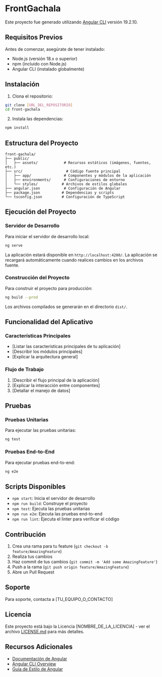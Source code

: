 # FrontGachala

Este proyecto fue generado utilizando [Angular CLI](https://github.com/angular/angular-cli) versión 19.2.10.

## Requisitos Previos

Antes de comenzar, asegúrate de tener instalado:
- Node.js (versión 18.x o superior)
- npm (incluido con Node.js)
- Angular CLI (instalado globalmente)

## Instalación

1. Clona el repositorio:
```bash
git clone [URL_DEL_REPOSITORIO]
cd front-gachala
```

2. Instala las dependencias:
```bash
npm install
```

## Estructura del Proyecto

```
front-gachala/
├── public/  
│   ├── assets/            # Recursos estáticos (imágenes, fuentes, etc.)
├── src/                    # Código fuente principal
│   ├── app/               # Componentes y módulos de la aplicación
│   ├── environments/      # Configuraciones de entorno
│   └── styles/           # Archivos de estilos globales
├── angular.json           # Configuración de Angular
├── package.json          # Dependencias y scripts
└── tsconfig.json         # Configuración de TypeScript
```

## Ejecución del Proyecto

### Servidor de Desarrollo

Para iniciar el servidor de desarrollo local:

```bash
ng serve
```

La aplicación estará disponible en `http://localhost:4200/`. La aplicación se recargará automáticamente cuando realices cambios en los archivos fuente.

### Construcción del Proyecto

Para construir el proyecto para producción:

```bash
ng build --prod
```

Los archivos compilados se generarán en el directorio `dist/`.

## Funcionalidad del Aplicativo

### Características Principales
- [Listar las características principales de tu aplicación]
- [Describir los módulos principales]
- [Explicar la arquitectura general]

### Flujo de Trabajo
1. [Describir el flujo principal de la aplicación]
2. [Explicar la interacción entre componentes]
3. [Detallar el manejo de datos]

## Pruebas

### Pruebas Unitarias
Para ejecutar las pruebas unitarias:

```bash
ng test
```

### Pruebas End-to-End
Para ejecutar pruebas end-to-end:

```bash
ng e2e
```

## Scripts Disponibles

- `npm start`: Inicia el servidor de desarrollo
- `npm run build`: Construye el proyecto
- `npm test`: Ejecuta las pruebas unitarias
- `npm run e2e`: Ejecuta las pruebas end-to-end
- `npm run lint`: Ejecuta el linter para verificar el código

## Contribución

1. Crea una rama para tu feature (`git checkout -b feature/AmazingFeature`)
2. Realiza tus cambios
3. Haz commit de tus cambios (`git commit -m 'Add some AmazingFeature'`)
4. Push a la rama (`git push origin feature/AmazingFeature`)
5. Abre un Pull Request

## Soporte

Para soporte, contacta a [TU_EQUIPO_O_CONTACTO]

## Licencia

Este proyecto está bajo la Licencia [NOMBRE_DE_LA_LICENCIA] - ver el archivo [LICENSE.md](LICENSE.md) para más detalles.

## Recursos Adicionales

- [Documentación de Angular](https://angular.dev)
- [Angular CLI Overview](https://angular.dev/tools/cli)
- [Guía de Estilo de Angular](https://angular.dev/style-guide)
